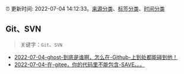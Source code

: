 :alarm_clock: 更新时间: 2022-07-04 14:12:33。[来源分类](../README.md)、[标签分类](../TAGS.md)、[时间分类](../TIMELINE.md)

## Git、SVN


> 关键字：`Git`、`SVN`



- [2022-07-04-ghost-到底是谁啊，怎么在-Github-上到处都能碰到他！](https://www.v2ex.com/t/864024) 
- [2022-07-04-在-gitee，你的代码里不能包含-SAVE。。。](https://www.v2ex.com/t/864017) 